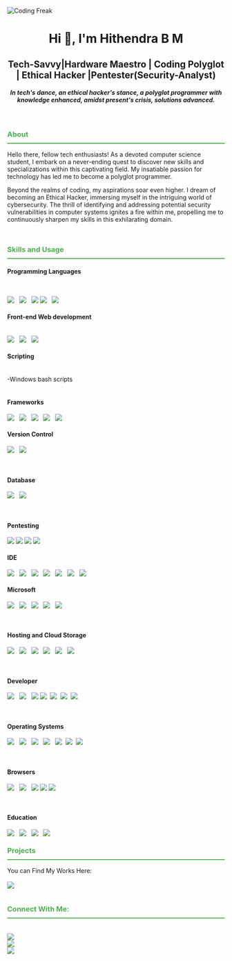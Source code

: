 ![Coding Freak](https://images.squarespace-cdn.com/content/v1/5769fc401b631bab1addb2ab/1541580611624-TE64QGKRJG8SWAIUS7NS/coding-freak.gif)

<h1 align="center">Hi 👋, I'm Hithendra B M</h1>

<h2 align="center">Tech-Savvy|Hardware Maestro | Coding Polyglot | Ethical Hacker |Pentester(Security-Analyst)</h2>

<h5 align="center">In tech's dance, an ethical hacker's stance, a polyglot programmer with knowledge enhanced, amidst present's crisis, solutions advanced.</h5>


<br>
<h3 align="left" style="color:#4CAF50;border-bottom: 2px solid #4CAF50;padding-bottom: 10px;margin-top: 20px;">About</h3>
<p style="margin:10px 0">Hello there, fellow tech enthusiasts! As a devoted computer science student, I embark on a never-ending quest to discover new skills and specializations within this captivating field. My insatiable passion for technology has led me to become a polyglot programmer.

Beyond the realms of coding, my aspirations soar even higher. I dream of becoming an Ethical Hacker, immersing myself in the intriguing world of cybersecurity. The thrill of identifying and addressing potential security vulnerabilities in computer systems ignites a fire within me, propelling me to continuously sharpen my skills in this exhilarating domain.</p>
<br>
<h3 align="left" style="color:#4CAF50;border-bottom: 2px solid #4CAF50;padding-bottom: 10px;margin-top: 20px;">Skills and Usage</h3>

<h4>Programming Languages</h4><br>

<img src="https://img.shields.io/badge/python-3670A0?style=for-the-badge&logo=python&logoColor=ffdd54"> &nbsp;
<img src="https://img.shields.io/badge/c-%2300599C.svg?style=for-the-badge&logo=c&logoColor=white"> &nbsp;
<img src="https://img.shields.io/badge/C%2B%2B-%2300599C.svg?style=for-the-badge&logo=c%2B%2B&logoColor=white">
<img src="https://img.shields.io/badge/java-%23ED8B00.svg?style=for-the-badge&logo=openjdk&logoColor=white"> &nbsp;
<img src="https://img.shields.io/badge/Linux-%23FCC624.svg?style=for-the-badge&logo=linux&logoColor=white">&nbsp;
<br>
<h4>Front-end Web development</h4><br>
<img src="https://img.shields.io/badge/html5-%23E34F26.svg?style=for-the-badge&logo=html5&logoColor=white"> &nbsp;
<img src="https://img.shields.io/badge/css3-%231572B6.svg?style=for-the-badge&logo=css3&logoColor=white"> &nbsp;
<img src="https://img.shields.io/badge/javascript-%23323330.svg?style=for-the-badge&logo=javascript&logoColor=%23F7DF1E"> &nbsp;
<h4>Scripting</h4><br>
-Windows bash scripts
<br><br>

<h4>Frameworks</h4>
<img src="https://img.shields.io/badge/django-%23092E20.svg?style=for-the-badge&logo=django&logoColor=white"> &nbsp;
<img src="https://img.shields.io/badge/flask-%23000.svg?style=for-the-badge&logo=flask&logoColor=white"> &nbsp;
<img src="https://img.shields.io/badge/node.js-6DA55F?style=for-the-badge&logo=node.js&logoColor=white"> &nbsp;
<img src="https://img.shields.io/badge/bootstrap-%23563D7C.svg?style=for-the-badge&logo=bootstrap&logoColor=white"> &nbsp;
<img src="https://img.shields.io/badge/react-%2320232a.svg?style=for-the-badge&logo=react&logoColor=%2361DAFB"> &nbsp;
<br>

<h4>Version Control</h4>

<img src="https://img.shields.io/badge/github-%23121011.svg?style=for-the-badge&logo=github&logoColor=white"> &nbsp;
<img src="https://img.shields.io/badge/git-%23F05033.svg?style=for-the-badge&logo=git&logoColor=white">&nbsp;

<br>

<h4>Database</h4>

<img src="https://img.shields.io/badge/MongoDB-%234ea94b.svg?style=for-the-badge&logo=mongodb&logoColor=white"> &nbsp;
<img src="https://img.shields.io/badge/mysql-%2300f.svg?style=for-the-badge&logo=mysql&logoColor=white">


<br>

<h4>Pentesting</h4>

<img src="https://img.shields.io/badge/Burp%20Suite-%238A2BE2.svg?style=for-the-badge&logo=burp-suite&logoColor=white">
<img src="https://img.shields.io/badge/Nmap-%23E0162B.svg?style=for-the-badge&logo=nmap&logoColor=white">
<img src="https://img.shields.io/badge/Wireshark-%2363B0F1.svg?style=for-the-badge&logo=wireshark&logoColor=white">
<img src="https://img.shields.io/badge/SQLMap-%231E7B3D.svg?style=for-the-badge&logo=sqlmap&logoColor=white">



<br>

<h4>IDE</h4>

<img src="https://img.shields.io/badge/Visual%20Studio%20Code-0078d7.svg?style=for-the-badge&logo=visual-studio-code&logoColor=white"> &nbsp;
<img src="https://img.shields.io/badge/jupyter-%23FA0F00.svg?style=for-the-badge&logo=jupyter&logoColor=white"> &nbsp;
<img src="https://img.shields.io/badge/Eclipse-FE7A16.svg?style=for-the-badge&logo=Eclipse&logoColor=white"> &nbsp;
<img src="https://img.shields.io/badge/-Arduino-00979D?style=for-the-badge&logo=Arduino&logoColor=white"> &nbsp;
<img src="https://img.shields.io/badge/Notepad++-90E59A.svg?style=for-the-badge&logo=notepad%2b%2b&logoColor=black"> &nbsp;
<img src="https://img.shields.io/badge/IntelliJ%20IDEA-%23FF5733.svg?style=for-the-badge&logo=intellij%20idea&logoColor=white">
 &nbsp;
<img src="https://img.shields.io/badge/PyCharm-%23007ACC.svg?style=for-the-badge&logo=pycharm&logoColor=white">
 &nbsp;
<br>
<h4>Microsoft</h4>

<img src="https://img.shields.io/badge/Microsoft-0078D4?style=for-the-badge&logo=microsoft&logoColor=white"> &nbsp;
<img src="https://img.shields.io/badge/Microsoft_Office-D83B01?style=for-the-badge&logo=microsoft-office&logoColor=white"> &nbsp;
<img src="https://img.shields.io/badge/Microsoft_Word-2B579A?style=for-the-badge&logo=microsoft-word&logoColor=white"> &nbsp;
<img src="https://img.shields.io/badge/Microsoft_Excel-217346?style=for-the-badge&logo=microsoft-excel&logoColor=white"> &nbsp;
<img src="https://img.shields.io/badge/Microsoft_PowerPoint-B7472A?style=for-the-badge&logo=microsoft-powerpoint&logoColor=white">&nbsp;

<br>
<h4>Hosting and Cloud Storage</h4>

<img src="https://img.shields.io/badge/github%20pages-121013?style=for-the-badge&logo=github&logoColor=white"> &nbsp;
<img src="https://img.shields.io/badge/AWS-%23FF9900.svg?style=for-the-badge&logo=amazon-aws&logoColor=white"> &nbsp;
<img src="https://img.shields.io/badge/azure-%230072C6.svg?style=for-the-badge&logo=microsoftazure&logoColor=white"> &nbsp;
<img src="https://img.shields.io/badge/Oracle-F80000?style=for-the-badge&logo=oracle&logoColor=white"> &nbsp;
<img src="https://img.shields.io/badge/Google%20Drive-4285F4?style=for-the-badge&logo=googledrive&logoColor=white"> &nbsp;
<img src="https://img.shields.io/badge/Mega-%23D90007.svg?style=for-the-badge&logo=Mega&logoColor=white">

<br>

<h4>Developer</h4>

<img src="https://img.shields.io/badge/-Hackerrank-2EC866?style=for-the-badge&logo=HackerRank&logoColor=white"> &nbsp;
<img src="https://img.shields.io/badge/LeetCode-000000?style=for-the-badge&logo=LeetCode&logoColor=#d16c06"> &nbsp;
<img src="https://img.shields.io/badge/CodeChef-%235B4638.svg?style=for-the-badge&logo=codechef&logoColor=white">
<img src="https://img.shields.io/badge/Coding%20Ninjas-%23212121.svg?style=for-the-badge&logo=coding%20ninjas&logoColor=white">&nbsp;
<img src="https://img.shields.io/badge/TryHackMe-%231E7B3D.svg?style=for-the-badge&logo=tryhackme&logoColor=white">&nbsp;
<img src="https://img.shields.io/badge/Hack%20The%20Box-%23005A9C.svg?style=for-the-badge&logo=hack-the-box&logoColor=white">&nbsp;
<img src="https://img.shields.io/badge/RootMe-%232E0854.svg?style=for-the-badge&logo=rootme&logoColor=white">&nbsp;

<br>

<h4>Operating Systems</h4>
  
<img src="https://img.shields.io/badge/Windows-0078D6?style=for-the-badge&logo=windows&logoColor=white"> &nbsp;
<img src="https://img.shields.io/badge/Kali-268BEE?style=for-the-badge&logo=kalilinux&logoColor=white"> &nbsp;
<img src="https://img.shields.io/badge/Ubuntu-E95420?style=for-the-badge&logo=ubuntu&logoColor=white"> &nbsp;
<img src="https://img.shields.io/badge/Android-3DDC84?style=for-the-badge&logo=android&logoColor=white"> &nbsp;
<img src="https://img.shields.io/badge/iOS-%23157EFB.svg?style=for-the-badge&logo=ios&logoColor=white">&nbsp;
<img src="https://img.shields.io/badge/Tails-%23777777.svg?style=for-the-badge&logo=tails&logoColor=white">&nbsp;
<img src="https://img.shields.io/badge/Parrot-%233391FF.svg?style=for-the-badge&logo=parrot&logoColor=white">

<br>

<h4>Browsers</h4>

<img src="https://img.shields.io/badge/Google%20Chrome-4285F4?style=for-the-badge&logo=GoogleChrome&logoColor=white"> &nbsp;
<img src="https://img.shields.io/badge/Tor-7D4698?style=for-the-badge&logo=Tor-Browser&logoColor=white"> &nbsp;
<img src="https://img.shields.io/badge/Shodan-%23000000.svg?style=for-the-badge&logo=shodan&logoColor=white">
<img src="https://img.shields.io/badge/Firefox-%23FF7139.svg?style=for-the-badge&logo=firefox&logoColor=white">
<img src="https://img.shields.io/badge/Edge-0078D7?style=for-the-badge&logo=Microsoft-edge&logoColor=white">

<br>

<h4>Education</h4>

<img src="https://img.shields.io/badge/Coursera-%230056D2.svg?style=for-the-badge&logo=Coursera&logoColor=white"> &nbsp;
<img src="https://img.shields.io/badge/Udemy-A435F0?style=for-the-badge&logo=Udemy&logoColor=white"> &nbsp;
<img src="https://img.shields.io/badge/EC--Council-%23000000.svg?style=for-the-badge&logo=ec-council&logoColor=white"> &nbsp;
<img src="https://img.shields.io/badge/Cisco-%23316295.svg?style=for-the-badge&logo=cisco&logoColor=white">


<h3 align="left" style="color:#4CAF50;border-bottom: 2px solid #4CAF50;padding-bottom: 10px;margin-top: 20px;">Projects</h3>
You can Find My Works Here:
<br><br>
<a href="https://github.com/Hithendra-B-M?tab=repositories" alt="Github">
        <img src="https://img.shields.io/badge/github-%23121011.svg?style=for-the-badge&logo=github&logoColor=white"></a>
<br><br>

<h3 align="left" style="color:#4CAF50;border-bottom: 2px solid #4CAF50;padding-bottom: 10px;margin-top: 20px;">Connect With Me:</h3><br>

<a href="https://www.linkedin.com/in/hithendrabm/" alt="LinkedIn">
        <img src="https://img.shields.io/badge/linkedin-%230077B5.svg?style=for-the-badge&logo=linkedin&logoColor=white"></a>
        
<br>

<a href="https://mail.google.com/mail/u/0/?to=hithendra.bm09@gmail.com&fs=1&tf=cm" alt="Mail">
      <img src="https://img.shields.io/badge/Gmail-D14836?style=for-the-badge&logo=gmail&logoColor=white"></a>

<br>

<a href="https://t.me/hithendrabm" alt="Telegram">
        <img src="https://img.shields.io/badge/Telegram-2CA5E0?style=for-the-badge&logo=telegram&logoColor=white"></a>

